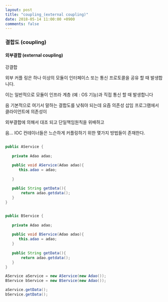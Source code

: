 ```yaml
---
layout: post
title: "coupling_(external coupling)"
date: 2018-05-14 11:00:00 +0900
comments: false
---
```


### 결합도 (coupling)

#### 외부결합 (external coupling) 

강결합 

외부 커플 링은 하나 이상의 모듈이 인터페이스 또는 통신 프로토콜을 공유 할 때 발생합니다. 

이는 일반적으로 모듈이 인프라 계층 (예 : OS 기능)과 직접 통신 할 때 발생합니다

음 기본적으로 여기서 말하는 결합도를 낮춰야 되는데 요즘 의존성 삽임 프로그램에서 클라이언트에 의존성이 

외부결합에 의해서 대조 되고 단일책임원칙을 위배하고 

음... IOC 컨테이너들은 느슨하게 커플링하기 위한 몇가지 방법들이 존재한다.


```java

public AService {
    
   private Adao adao;

   public void AService(Adao adao){
      this.adao = adao;
      
   }
   
   public String getData(){
       return adao.getdata();
   }
}


public BService {
    
   private Adao adao;
   
   public void BService(Adao adao){
      this.adao = adao;
   }
   
   public String getData(){
       return adao.getdata();
   }
}

AService aService = new AService(new Adao());
BService bService = new BService(new Adao());

aService.getData();
bService.getData();


```
